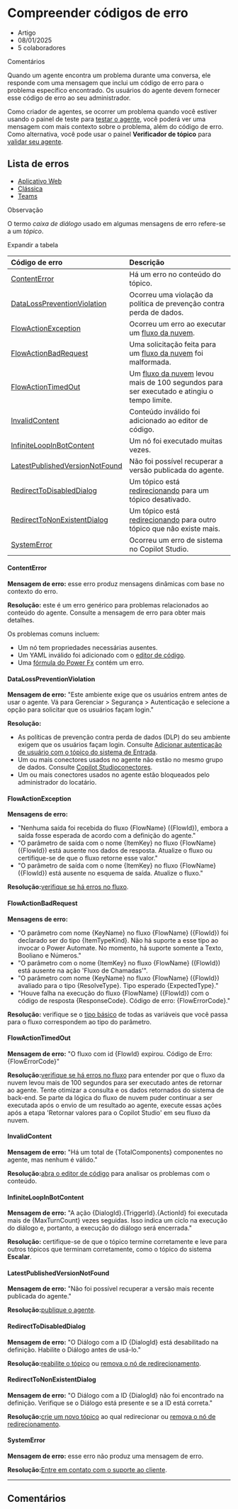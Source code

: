 # Compreender códigos de erro

- Artigo
- 08/01/2025
- 5 colaboradores

Comentários

Quando um agente encontra um problema durante uma conversa, ele responde com uma mensagem que inclui um código de erro para o problema específico encontrado. Os usuários do agente devem fornecer esse código de erro ao seu administrador.

Como criador de agentes, se ocorrer um problema quando você estiver usando o painel de teste para [testar o agente](https://learn.microsoft.com/pt-br/microsoft-copilot-studio/authoring-test-bot), você poderá ver uma mensagem com mais contexto sobre o problema, além do código de erro. Como alternativa, você pode usar o painel **Verificador de tópico** para [validar seu agente](https://learn.microsoft.com/pt-br/microsoft-copilot-studio/authoring-topic-management#topic-errors).



## Lista de erros

- [Aplicativo Web](https://learn.microsoft.com/pt-br/microsoft-copilot-studio/error-codes?tabs=webApp#tabpanel_1_webApp)
- [Clássica](https://learn.microsoft.com/pt-br/microsoft-copilot-studio/error-codes?tabs=webApp#tabpanel_1_classic)
- [Teams](https://learn.microsoft.com/pt-br/microsoft-copilot-studio/error-codes?tabs=webApp#tabpanel_1_teams)

 Observação

O termo *caixa de diálogo* usado em algumas mensagens de erro refere-se a um *tópico*.

Expandir a tabela

| Código de erro                                               | Descrição                                                    |
| :----------------------------------------------------------- | :----------------------------------------------------------- |
| [ContentError](https://learn.microsoft.com/pt-br/microsoft-copilot-studio/error-codes?tabs=webApp#contenterror) | Há um erro no conteúdo do tópico.                            |
| [DataLossPreventionViolation](https://learn.microsoft.com/pt-br/microsoft-copilot-studio/error-codes?tabs=webApp#datalosspreventionviolation) | Ocorreu uma violação da política de prevenção contra perda de dados. |
| [FlowActionException](https://learn.microsoft.com/pt-br/microsoft-copilot-studio/error-codes?tabs=webApp#flowactionexception) | Ocorreu um erro ao executar um [fluxo da nuvem](https://learn.microsoft.com/pt-br/microsoft-copilot-studio/advanced-flow). |
| [FlowActionBadRequest](https://learn.microsoft.com/pt-br/microsoft-copilot-studio/error-codes?tabs=webApp#flowactionbadrequest) | Uma solicitação feita para um [fluxo da nuvem](https://learn.microsoft.com/pt-br/microsoft-copilot-studio/advanced-flow) foi malformada. |
| [FlowActionTimedOut](https://learn.microsoft.com/pt-br/microsoft-copilot-studio/error-codes?tabs=webApp#flowactiontimedout) | Um [fluxo da nuvem](https://learn.microsoft.com/pt-br/microsoft-copilot-studio/advanced-flow) levou mais de 100 segundos para ser executado e atingiu o tempo limite. |
| [InvalidContent](https://learn.microsoft.com/pt-br/microsoft-copilot-studio/error-codes?tabs=webApp#invalidcontent) | Conteúdo inválido foi adicionado ao editor de código.        |
| [InfiniteLoopInBotContent](https://learn.microsoft.com/pt-br/microsoft-copilot-studio/error-codes?tabs=webApp#infiniteloopinbotcontent) | Um nó foi executado muitas vezes.                            |
| [LatestPublishedVersionNotFound](https://learn.microsoft.com/pt-br/microsoft-copilot-studio/error-codes?tabs=webApp#latestpublishedversionnotfound) | Não foi possível recuperar a versão publicada do agente.     |
| [RedirectToDisabledDialog](https://learn.microsoft.com/pt-br/microsoft-copilot-studio/error-codes?tabs=webApp#redirecttodisableddialog) | Um tópico está [redirecionando](https://learn.microsoft.com/pt-br/microsoft-copilot-studio/authoring-topic-management#redirect-to-another-topic) para um tópico desativado. |
| [RedirectToNonExistentDialog](https://learn.microsoft.com/pt-br/microsoft-copilot-studio/error-codes?tabs=webApp#redirecttononexistentdialog) | Um tópico está [redirecionando](https://learn.microsoft.com/pt-br/microsoft-copilot-studio/authoring-topic-management#redirect-to-another-topic) para outro tópico que não existe mais. |
| [SystemError](https://learn.microsoft.com/pt-br/microsoft-copilot-studio/error-codes?tabs=webApp#systemerror) | Ocorreu um erro de sistema no Copilot Studio.                |



#### ContentError

**Mensagem de erro:** esse erro produz mensagens dinâmicas com base no contexto do erro.

**Resolução:** este é um erro genérico para problemas relacionados ao conteúdo do agente. Consulte a mensagem de erro para obter mais detalhes.

Os problemas comuns incluem:

- Um nó tem propriedades necessárias ausentes.
- Um YAML inválido foi adicionado com o [editor de código](https://learn.microsoft.com/pt-br/microsoft-copilot-studio/authoring-create-edit-topics#edit-topics-with-the-code-editor).
- Uma [fórmula do Power Fx](https://learn.microsoft.com/pt-br/microsoft-copilot-studio/advanced-power-fx) contém um erro.



#### DataLossPreventionViolation

**Mensagem de erro:** "Este ambiente exige que os usuários entrem antes de usar o agente. Vá para Gerenciar > Segurança > Autenticação e selecione a opção para solicitar que os usuários façam login."

**Resolução:**

- As políticas de prevenção contra perda de dados (DLP) do seu ambiente exigem que os usuários façam login. Consulte [Adicionar autenticação de usuário com o tópico do sistema de Entrada](https://learn.microsoft.com/pt-br/microsoft-copilot-studio/advanced-end-user-authentication#add-user-authentication-with-the-sign-in-system-topic).
- Um ou mais conectores usados no agente não estão no mesmo grupo de dados. Consulte [Copilot Studioconectores](https://learn.microsoft.com/pt-br/microsoft-copilot-studio/admin-data-loss-prevention#copilot-studio-connectors).
- Um ou mais conectores usados no agente estão bloqueados pelo administrador do locatário.



#### FlowActionException

**Mensagens de erro:**

- "Nenhuma saída foi recebida do fluxo {FlowName} ({FlowId}), embora a saída fosse esperada de acordo com a definição do agente."
- "O parâmetro de saída com o nome {ItemKey} no fluxo {FlowName} ({FlowId}) está ausente nos dados de resposta. Atualize o fluxo ou certifique-se de que o fluxo retorne esse valor."
- "O parâmetro de saída com o nome {ItemKey} no fluxo {FlowName} ({FlowId}) está ausente no esquema de saída. Atualize o fluxo."

**Resolução:**[verifique se há erros no fluxo](https://learn.microsoft.com/pt-br/power-automate/error-checker).



#### FlowActionBadRequest

**Mensagens de erro:**

- "O parâmetro com nome {KeyName} no fluxo {FlowName} ({FlowId}) foi declarado ser do tipo {ItemTypeKind}. Não há suporte a esse tipo ao invocar o Power Automate. No momento, há suporte somente a Texto, Booliano e Números."
- "O parâmetro com o nome {ItemKey} no fluxo {FlowName} ({FlowId}) está ausente na ação 'Fluxo de Chamadas'".
- "O parâmetro com nome {KeyName} no fluxo {FlowName} ({FlowId}) avaliado para o tipo {ResolveType}. Tipo esperado {ExpectedType}."
- "Houve falha na execução do fluxo {FlowName} ({FlowId}) com o código de resposta {ResponseCode}. Código de erro: {FlowErrorCode}."

**Resolução:** verifique se o [tipo básico](https://learn.microsoft.com/pt-br/microsoft-copilot-studio/authoring-variables-about#variable-types) de todas as variáveis que você passa para o fluxo correspondem ao tipo do parâmetro.



#### FlowActionTimedOut

**Mensagem de erro:** "O fluxo com id {FlowId} expirou. Código de Erro: {FlowErrorCode}"

**Resolução:**[verifique se há erros no fluxo](https://learn.microsoft.com/pt-br/power-automate/error-checker) para entender por que o fluxo da nuvem levou mais de 100 segundos para ser executado antes de retornar ao agente. Tente otimizar a consulta e os dados retornados do sistema de back-end. Se parte da lógica do fluxo de nuvem puder continuar a ser executada após o envio de um resultado ao agente, execute essas ações após a etapa 'Retornar valores para o Copilot Studio' em seu fluxo da nuvem.



#### InvalidContent

**Mensagem de erro:** "Há um total de {TotalComponents} componentes no agente, mas nenhum é válido."

**Resolução:**[abra o editor de código](https://learn.microsoft.com/pt-br/microsoft-copilot-studio/authoring-create-edit-topics#edit-topics-with-the-code-editor) para analisar os problemas com o conteúdo.



#### InfiniteLoopInBotContent

**Mensagem de erro:** "A ação {DialogId}.{TriggerId}.{ActionId} foi executada mais de {MaxTurnCount} vezes seguidas. Isso indica um ciclo na execução do diálogo e, portanto, a execução do diálogo será encerrada."

**Resolução:** certifique-se de que o tópico termine corretamente e leve para outros tópicos que terminam corretamente, como o tópico do sistema **Escalar**.



#### LatestPublishedVersionNotFound

**Mensagem de erro:** "Não foi possível recuperar a versão mais recente publicada do agente."

**Resolução:**[publique o agente](https://learn.microsoft.com/pt-br/microsoft-copilot-studio/publication-fundamentals-publish-channels).



#### RedirectToDisabledDialog

**Mensagem de erro:** "O Diálogo com a ID {DialogId} está desabilitado na definição. Habilite o Diálogo antes de usá-lo."

**Resolução:**[reabilite o tópico](https://learn.microsoft.com/pt-br/microsoft-copilot-studio/authoring-topic-management) ou [remova o nó de redirecionamento](https://learn.microsoft.com/pt-br/microsoft-copilot-studio/authoring-create-edit-topics#delete-a-node).



#### RedirectToNonExistentDialog

**Mensagem de erro:** "O Diálogo com a ID {DialogId} não foi encontrado na definição. Verifique se o Diálogo está presente e se a ID está correta."

**Resolução:**[crie um novo tópico](https://learn.microsoft.com/pt-br/microsoft-copilot-studio/authoring-create-edit-topics#create-a-topic) ao qual redirecionar ou [remova o nó de redirecionamento](https://learn.microsoft.com/pt-br/microsoft-copilot-studio/authoring-create-edit-topics#delete-a-node).



#### SystemError

**Mensagem de erro:** esse erro não produz uma mensagem de erro.

**Resolução:**[Entre em contato com o suporte ao cliente](https://learn.microsoft.com/pt-br/microsoft-copilot-studio/fundamentals-support).

------

## Comentários
